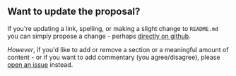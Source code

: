 ## Want to update the proposal?

If you're updating a link, spelling, or making a slight change to `README.md`
you can simply propose a change - perhaps [directly on github][on_github].

*However*, if you'd like to add or remove a section or a meaningful amount of
content - or if you want to add commentary (you agree/disagree), please
[open an issue][issue] instead.

[on_github]: https://github.com/matanlurey/dart_serialize_proposal/edit/master/README.md
[issue]: https://github.com/matanlurey/dart_serialize_proposal/issues/new
